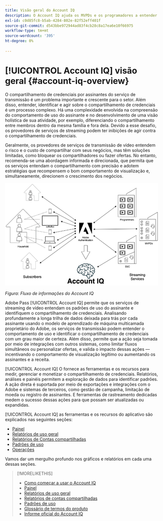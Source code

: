 ```yaml
---
title: Visão geral do Account IQ
description: O Account IQ ajuda os MVPDs e os programadores a entender os riscos para suas operações de receita e negócios e determinar as ações mais eficazes a serem tomadas para atenuar os impactos da fraude de credenciais.
exl-id: c0d85fc8-b5ab-4284-802e-82f52eff401f
source-git-commit: d543bbe972944ad83f4cb28c8a17ea6e10f66975
workflow-type: tm+mt
source-wordcount: '395'
ht-degree: 0%

---
```


# [!UICONTROL Account IQ] visão geral {#account-iq-overview}

O compartilhamento de credenciais por assinantes do serviço de transmissão é um problema importante e crescente para o setor. Além disso, entender, identificar e agir sobre o compartilhamento de credenciais é um processo complexo. Há uma complexidade envolvida na compreensão do comportamento de uso do assinante e no desenvolvimento de uma visão holística de sua atividade, por exemplo, diferenciando o compartilhamento entre membros dentro da mesma família e fora dela. Devido a esse desafio, os provedores de serviços de streaming podem ter inibições de agir contra o compartilhamento de credenciais.


<div class "preview">
Geralmente, os provedores de serviços de transmissão de vídeo entendem o risco e o custo de compartilhar com seus negócios, mas têm soluções limitadas, como bloquear os compartilhadores ou fazer ofertas. No entanto, recomenda-se uma abordagem informada e direcionada, que permita que os serviços entendam o compartilhamento com precisão e adotem estratégias que recompensem o bom comportamento de visualização e, simultaneamente, direcionem o crescimento dos negócios. </span>

![Diagrama de fluxo do Account IQ](assets/aiq-intro.png)

*Figura: Fluxo de informações do Account IQ*

Adobe Pass [!UICONTROL Account IQ] permite que os serviços de streaming de vídeo entendam os padrões de uso do assinante e identifiquem o compartilhamento de credenciais. Analisando profundamente a longa trilha de dados deixada para trás por cada assinante usando o modelo de aprendizado de máquina multicamada proprietário do Adobe, os serviços de transmissão podem entender o comportamento de uso e identificar o compartilhamento de credenciais com um grau maior de certeza. Além disso, permite que a ação seja tomada por meio de integrações com outros sistemas, como limitar fluxos simultâneos ou personalizar ofertas, e valida o impacto dessas ações — incentivando o comportamento de visualização legítimo ou aumentando os assinantes e a receita.

[!UICONTROL Account IQ] O fornece as ferramentas e os recursos para medir, gerenciar e monetizar o compartilhamento de credenciais. Relatórios, análises e painéis permitem a exploração de dados para identificar padrões. A ação direta é suportada por meio de exportações e integrações com o Adobe e sistemas de terceiros, como gestão de campanha, limitação de moeda ou registro de assinantes. E ferramentas de rastreamento dedicadas medem o sucesso dessas ações para que possam ser atualizadas ou expandidas.

[!UICONTROL Account IQ] as ferramentas e os recursos do aplicativo são explicados nas seguintes seções:

* [Painel](/help/accountiq/dashboard.md)
* [Relatórios de uso geral](/help/accountiq/general-usage-reports.md)
* [Relatórios de Contas compartilhadas](/help/accountiq/shared-acc-reports.md)
* [Padrões de uso](/help/accountiq/usage-patterns.md)
* [Operações](/help/accountiq/operations.md)

Vamos dar um mergulho profundo nos gráficos e relatórios em cada uma dessas seções.

>[!MORELIKETHIS]
>
>* [Como começar a usar o Account IQ](/help/accountiq/get-started.md)
>* [Painel](/help/accountiq/dashboard.md)
>* [Relatórios de uso geral](/help/accountiq/general-usage-reports.md)
>* [Relatórios de contas compartilhadas](/help/accountiq/shared-acc-reports.md)
>* [Padrões de uso](/help/accountiq/usage-patterns.md)
>* [Glossário de termos do produto](/help/accountiq/product-concepts.md)
>* [Informe oficial do Account IQ](https://www.adobe.com/content/dam/dx/us/en/products/primetime/resources/primetime-account-iq-whitepaper.pdf)

<!-- Credential sharing is rampant and prevalent among subscribers in the video streaming industry. To add to it, understanding, identifying, and acting on password sharing is a complex process. There is complexity involved in understanding the subscriber usage behavior and developing a holistic view of viewer activity—for example, distinguishing sharing among members within the same household and outside. Due to this challenge, streaming service providers have inhibitions in acting against password sharing.

Generally, video streaming service providers consider password sharing as fatal for business and act strongly against it, by blocking the sharers. However, it is advised to follow a holistic approach that enables them to understand sharing accurately and adopt strategies to reward good viewing behavior and target business growth simultaneously.

![Account IQ flow diagram](assets/aiq-intro.png)

*Figure: Account IQ information flow*

Adobe Pass Account IQ enables video streaming services understand the subscriber usage patterns and identify password sharing by analyzing usage behavior. Moreover, it validates the impact of applying actions to encourage legitimate viewing behavior while maximizing business ROI, eventually growing subscribers and revenue.

By deeply analyzing the long, winding trail of data left behind by each subscriber using Adobe's proprietary multi-layer machine learning model, customers can understand usage behavior and identify password sharing with a greater degree of certainty, use the insights to validate the impact of applying actions to encourage legitimate viewing behavior while maximizing business growth, eventually act on password sharing using validated tactics to improve viewer experience, growing subscribers and revenue (for e.g. converting sharers to paid subscribers, managing ad loads based on sharing behavior, rewarding good behavior with better viewer experience).

Account IQ is helps you understand usage patterns and identify password sharing by leveraging the Adobe Pass Authentication  solution that processes a huge volume of TV Everywhere transactions. A proprietary multi-layer machine learning model trained by this real-world TVE data accurately characterizes usage patterns and helps video streaming services understand usage patterns and identify password sharing at an individual account level. Based on Adobe's customer experience management solutions, Account IQ enables video streaming services to effectively use their audience data to create actionable sharing profiles as well powers integrations with other Adobe Digital Experience and 3rd party solutions—for example, Adobe Pass Concurrency Monitoring or Adobe Analytics—to enable understanding usage patterns, identify and act upon password sharing.


<!-- The widespread availability of video content and streaming services bring with it problem of account sharing; eventually leading to the loss of revenue by content providers. Account IQ helps TV Everywhere and VOD (video on demand) providers understand the risks to their revenue and business operations, and determine the most effective actions to take to mitigate the impacts of credential fraud. It helps these media companies (MVPDs, Programmers, and VOD providers) manage and uncover the instances of password sharing with a high level of confidence, enabling them deliver better business outcomes and provide better viewing experiences for subscribers.

To help media companies better understand the password sharing within their businesses, Adobe Pass Account IQ determines **Password Sharing Risk Index** that rates every subscriber on their likelihood of sharing account credentials for subscription passwords, from very low to very high. Based on these calculations and the resulting indices, analytics are performed and visuals are generated for better understanding and interpretation of the account sharing behavior. Account IQ is a hosted web application, which you can access using your browser.

Account IQ assigns sharing scores to different subscriber accounts, so that the content providers (media companies, programmers, MVPDs, and VOD providers) can take informed decisions about subscriber accounts and check the illicit sharing.

Passwords are the main methods for viewers to authenticate, and there is a misconception that credential sharing is allowed. This idea makes illicit password sharing a common practice; necessitating the need for media companies to educate their viewers about permissible sharing and prevent illicit sharing.-->
